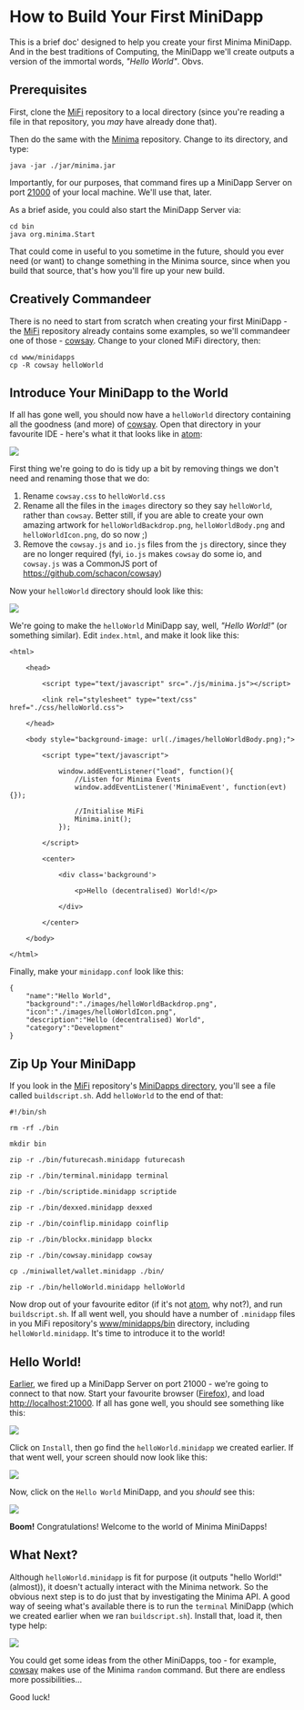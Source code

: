 # How to Build Your First MiniDapp

This is a brief doc' designed to help you create your first Minima MiniDapp. And in the best traditions of Computing, the MiniDapp we'll create outputs a version of the immortal words, _"Hello World"_. Obvs.

## Prerequisites

First, clone the [MiFi](https://github.com/glowkeeper/MiFi) repository to a local directory (since you're reading a file in that repository, you _may_ have already done that).

Then do the same with the [Minima](https://github.com/spartacusrex99/Minima) repository. Change to its directory, and type:

````
java -jar ./jar/minima.jar
````

Importantly, for our purposes, that command fires up a MiniDapp Server on port [21000](http://localhost:2100) of your local machine. We'll use that, later.

As a brief aside, you could also start the MiniDapp Server via:

````
cd bin
java org.minima.Start
````

That could come in useful to you sometime in the future, should you ever need (or want) to change something in the Minima source, since when you build that source, that's how you'll fire up your new build.

## Creatively Commandeer

There is no need to start from scratch when creating your first MiniDapp - the [MiFi](https://github.com/glowkeeper/MiFi) repository  already contains some examples, so we'll commandeer one of those - [cowsay](https://github.com/glowkeeper/MiFi/www/minidapps/cowsay). Change to your cloned MiFi directory, then:

```
cd www/minidapps
cp -R cowsay helloWorld
```

## Introduce Your MiniDapp to the World

If all has gone well, you should now have a `helloWorld` directory containing all the goodness (and more) of [cowsay](https://github.com/glowkeeper/MiFi/www/minidapps/cowsay). Open that directory in your favourite IDE - here's what it that looks like in [atom](https://atom.io/):

![](./images/helloWorld.png)

First thing we're going to do is tidy up a bit by removing things we don't need and renaming those that we do:

1. Rename `cowsay.css` to `helloWorld.css`
2. Rename all the files in the `images` directory so they say `helloWorld`, rather than `cowsay`. Better still, if you are able to create your own amazing artwork for `helloWorldBackdrop.png`, `helloWorldBody.png` and `helloWorldIcon.png`, do so now ;)
3. Remove the `cowsay.js` and `io.js` files from the `js` directory, since they are no longer required (fyi, `io.js` makes `cowsay` do some io, and `cowsay.js` was a CommonJS port of https://github.com/schacon/cowsay)

Now your `helloWorld` directory should look like this:

![](./images/hellowWorldCleanup.png)

We're going to make the `helloWorld` MiniDapp say, well, _"Hello World!"_ (or something similar). Edit `index.html`, and make it look like this:

```
<html>

	<head>

		<script type="text/javascript" src="./js/minima.js"></script>

		<link rel="stylesheet" type="text/css" href="./css/helloWorld.css">

	</head>

	<body style="background-image: url(./images/helloWorldBody.png);">

		<script type="text/javascript">

			window.addEventListener("load", function(){
				//Listen for Minima Events
				window.addEventListener('MinimaEvent', function(evt) {});

				//Initialise MiFi
				Minima.init();
			});

		</script>

		<center>

			<div class='background'>

				<p>Hello (decentralised) World!</p>

			</div>

		</center>

	</body>

</html>
```

Finally, make your `minidapp.conf` look like this:

```
{
	"name":"Hello World",
	"background":"./images/helloWorldBackdrop.png",
	"icon":"./images/helloWorldIcon.png",
	"description":"Hello (decentralised) World",
	"category":"Development"
}
```

## Zip Up Your MiniDapp

If you look in the [MiFi](https://github.com/glowkeeper/MiFi) repository's [MiniDapps directory](../www/minidapps/), you'll see a file called `buildscript.sh`. Add `helloWorld` to the end of that:

```
#!/bin/sh

rm -rf ./bin

mkdir bin

zip -r ./bin/futurecash.minidapp futurecash

zip -r ./bin/terminal.minidapp terminal

zip -r ./bin/scriptide.minidapp scriptide

zip -r ./bin/dexxed.minidapp dexxed

zip -r ./bin/coinflip.minidapp coinflip

zip -r ./bin/blockx.minidapp blockx

zip -r ./bin/cowsay.minidapp cowsay

cp ./miniwallet/wallet.minidapp ./bin/

zip -r ./bin/helloWorld.minidapp helloWorld
```

Now drop out of your favourite editor (if it's not [atom](https://atom.io/), why not?), and run `buildscript.sh`. If all went well, you should have a number of `.minidapp` files in you MiFi repository's [www/minidapps/bin](../www/minidapps/bin) directory, including `helloWorld.minidapp`. It's time to introduce it to the world!

## Hello World!

[Earlier](#prerequisites), we fired up a MiniDapp Server on port 21000 - we're going to connect to that now. Start your favourite browser ([Firefox](https://www.mozilla.org/en-GB/firefox/new/)), and load [http://localhost:21000](http://localhost:21000). If all has gone well, you should see something like this:

![](./images/miniDappServer.png)

Click on `Install`, then go find the `helloWorld.minidapp` we created earlier. If that went well, your screen should now look like this:

![](./images/helloWorldMiniDappServer.png)

Now, click on the `Hello World` MiniDapp, and you _should_ see this:

![](./images/helloDecentralisedWorld.png)

**Boom!** Congratulations! Welcome to the world of Minima MiniDapps!

## What Next?

Although `helloWorld.minidapp` is fit for purpose (it outputs "hello World!" (almost)), it doesn't actually interact with the Minima network. So the obvious next step is to do just that by investigating the Minima API. A good way of seeing what's available there is to run the `terminal` MiniDapp  (which we created earlier when we ran `buildscript.sh`). Install that, load it, then type help:

![](./images/helloWorldTerminal.png)

You could get some ideas from the other MiniDapps, too - for example, [cowsay](https://github.com/glowkeeper/MiFi/www/minidapps/cowsay) makes use of the Minima `random` command. But there are endless more possibilities...

Good luck!
